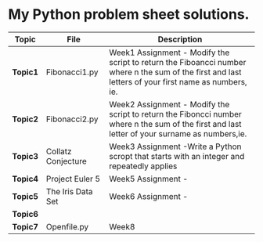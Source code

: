 # My Python problem sheet solutions.

Topic|File|Description
-----|----|-----------
**Topic1**|Fibonacci1.py|Week1 Assignment - Modify the script to return the Fiboancci number where n the sum of the first and last letters of your first name as numbers, ie. 
**Topic2**|Fibonacci2.py|Week2 Assignment - Modify the script to return the Fiboncci number where n the sum of the first and last letter of your surname as numbers,ie.
**Topic3**|Collatz Conjecture|Week3 Assignment -Write a Python scropt that starts with an integer and repeatedly applies  
**Topic4**|Project Euler 5|Week5 Assignment - 
**Topic5**|The Iris Data Set|Week6 Assignment - 
**Topic6**|
**Topic7**|Openfile.py|Week8
